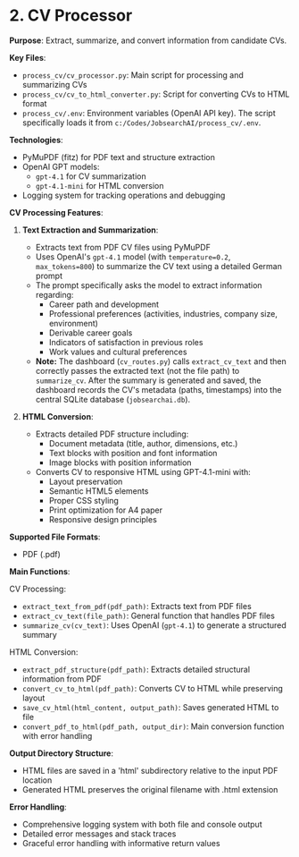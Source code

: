 # 2. CV Processor

**Purpose**: Extract, summarize, and convert information from candidate CVs.

**Key Files**:
- `process_cv/cv_processor.py`: Main script for processing and summarizing CVs
- `process_cv/cv_to_html_converter.py`: Script for converting CVs to HTML format
- `process_cv/.env`: Environment variables (OpenAI API key). The script specifically loads it from `c:/Codes/JobsearchAI/process_cv/.env`.

**Technologies**:
- PyMuPDF (fitz) for PDF text and structure extraction
- OpenAI GPT models:
  - `gpt-4.1` for CV summarization
  - `gpt-4.1-mini` for HTML conversion
- Logging system for tracking operations and debugging

**CV Processing Features**:

1. **Text Extraction and Summarization**:
   - Extracts text from PDF CV files using PyMuPDF
   - Uses OpenAI's `gpt-4.1` model (with `temperature=0.2`, `max_tokens=800`) to summarize the CV text using a detailed German prompt
   - The prompt specifically asks the model to extract information regarding:
     - Career path and development
     - Professional preferences (activities, industries, company size, environment)
     - Derivable career goals
     - Indicators of satisfaction in previous roles
     - Work values and cultural preferences
   - **Note:** The dashboard (`cv_routes.py`) calls `extract_cv_text` and then correctly passes the extracted text (not the file path) to `summarize_cv`. After the summary is generated and saved, the dashboard records the CV's metadata (paths, timestamps) into the central SQLite database (`jobsearchai.db`).

2. **HTML Conversion**:
   - Extracts detailed PDF structure including:
     - Document metadata (title, author, dimensions, etc.)
     - Text blocks with position and font information
     - Image blocks with position information
   - Converts CV to responsive HTML using GPT-4.1-mini with:
     - Layout preservation
     - Semantic HTML5 elements
     - Proper CSS styling
     - Print optimization for A4 paper
     - Responsive design principles

**Supported File Formats**:
- PDF (.pdf)

**Main Functions**:

CV Processing:
- `extract_text_from_pdf(pdf_path)`: Extracts text from PDF files
- `extract_cv_text(file_path)`: General function that handles PDF files
- `summarize_cv(cv_text)`: Uses OpenAI (`gpt-4.1`) to generate a structured summary

HTML Conversion:
- `extract_pdf_structure(pdf_path)`: Extracts detailed structural information from PDF
- `convert_cv_to_html(pdf_path)`: Converts CV to HTML while preserving layout
- `save_cv_html(html_content, output_path)`: Saves generated HTML to file
- `convert_pdf_to_html(pdf_path, output_dir)`: Main conversion function with error handling

**Output Directory Structure**:
- HTML files are saved in a 'html' subdirectory relative to the input PDF location
- Generated HTML preserves the original filename with .html extension

**Error Handling**:
- Comprehensive logging system with both file and console output
- Detailed error messages and stack traces
- Graceful error handling with informative return values
